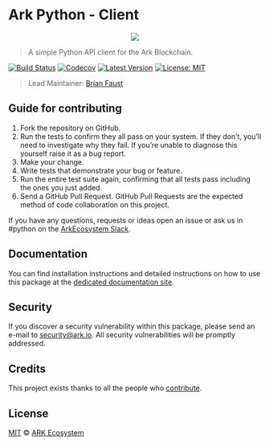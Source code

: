 # Ark Python - Client

<p align="center">
    <img src="https://github.com/ArkEcosystem/python-client/blob/master/banner.png" />
</p>

> A simple Python API client for the Ark Blockchain.

[![Build Status](https://badgen.now.sh/circleci/github/ArkEcosystem/python-client)](https://circleci.com/gh/ArkEcosystem/python-client)
[![Codecov](https://badgen.now.sh/codecov/c/github/arkecosystem/python-client)](https://codecov.io/gh/arkecosystem/python-client)
[![Latest Version](https://badgen.now.sh/github/release/ArkEcosystem/python-client)](https://github.com/ArkEcosystem/python-client/releases/latest)
[![License: MIT](https://badgen.now.sh/badge/license/MIT/green)](https://opensource.org/licenses/MIT)

> Lead Maintainer: [Brian Faust](https://github.com/faustbrian)

## Guide for contributing

1. Fork the repository on GitHub.
2. Run the tests to confirm they all pass on your system. If they don’t, you’ll need to investigate why they fail. If you’re unable to diagnose this yourself raise it as a bug report.
3. Make your change.
4. Write tests that demonstrate your bug or feature.
5. Run the entire test suite again, confirming that all tests pass including the ones you just added.
6. Send a GitHub Pull Request. GitHub Pull Requests are the expected method of code collaboration on this project.

If you have any questions, requests or ideas open an issue or ask us in #python on the [ArkEcosystem Slack](https://ark.io/slack).

## Documentation

You can find installation instructions and detailed instructions on how to use this package at the [dedicated documentation site](https://docs.ark.io/sdk/clients/usage.html).

## Security

If you discover a security vulnerability within this package, please send an e-mail to security@ark.io. All security vulnerabilities will be promptly addressed.

## Credits

This project exists thanks to all the people who [contribute](../../contributors).

## License

[MIT](LICENSE) © [ARK Ecosystem](https://ark.io)
